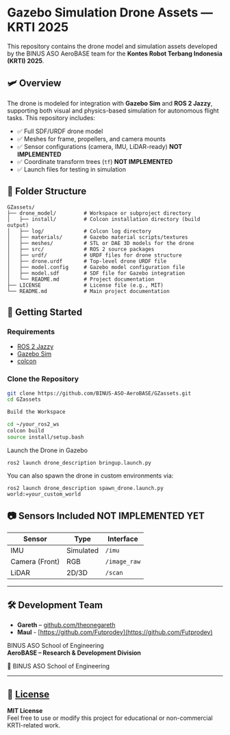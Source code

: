 # Gazebo Simulation Drone Assets — KRTI 2025

This repository contains the drone model and simulation assets developed by the BINUS ASO AeroBASE team for the **Kontes Robot Terbang Indonesia (KRTI) 2025**.

## 🛩️ Overview

The drone is modeled for integration with **Gazebo Sim** and **ROS 2 Jazzy**, supporting both visual and physics-based simulation for autonomous flight tasks. This repository includes:

- ✅ Full SDF/URDF drone model
- ✅ Meshes for frame, propellers, and camera mounts
- ✅ Sensor configurations (camera, IMU, LiDAR-ready) **NOT IMPLEMENTED**
- ✅ Coordinate transform trees (`tf`) **NOT IMPLEMENTED**
- ✅ Launch files for testing in simulation

## 📁 Folder Structure

```plaintext
GZassets/
├── drone_model/         # Workspace or subproject directory
│   ├── install/         # Colcon installation directory (build output)
│   ├── log/             # Colcon log directory
│   ├── materials/       # Gazebo material scripts/textures
│   ├── meshes/          # STL or DAE 3D models for the drone
│   ├── src/             # ROS 2 source packages
│   ├── urdf/            # URDF files for drone structure
│   ├── drone.urdf       # Top-level drone URDF file
│   ├── model.config     # Gazebo model configuration file
│   ├── model.sdf        # SDF file for Gazebo integration
│   └── README.md        # Project documentation
├── LICENSE              # License file (e.g., MIT)
└── README.md            # Main project documentation
```


## 🚀 Getting Started

### Requirements

- [ROS 2 Jazzy](https://docs.ros.org/en/jazzy/index.html)
- [Gazebo Sim](https://gazebosim.org/)
- [colcon](https://docs.ros.org/en/rolling/Tutorials/Colcon-Tutorial.html)

### Clone the Repository

```bash
git clone https://github.com/BINUS-ASO-AeroBASE/GZassets.git
cd GZassets

Build the Workspace

cd ~/your_ros2_ws
colcon build
source install/setup.bash
```
Launch the Drone in Gazebo
```
ros2 launch drone_description bringup.launch.py
```
You can also spawn the drone in custom environments via:
```
ros2 launch drone_description spawn_drone.launch.py world:=your_custom_world
```


## 📷 Sensors Included **NOT IMPLEMENTED YET**

| Sensor         | Type      | Interface     |
|----------------|-----------|---------------|
| IMU            | Simulated | `/imu`        |
| Camera (Front) | RGB       | `/image_raw`  |
| LiDAR          | 2D/3D     | `/scan`       |

---

## 🛠️ Development Team

- **Gareth** – [github.com/theonegareth](https://github.com/theonegareth)
- **Maul** - [https://github.com/Futprodev](https://github.com/Futprodev)

BINUS ASO School of Engineering  
**AeroBASE – Research & Development Division**  

📍 BINUS ASO School of Engineering

---

## 📄 [License](License)

**MIT License**  
Feel free to use or modify this project for educational or non-commercial KRTI-related work.

